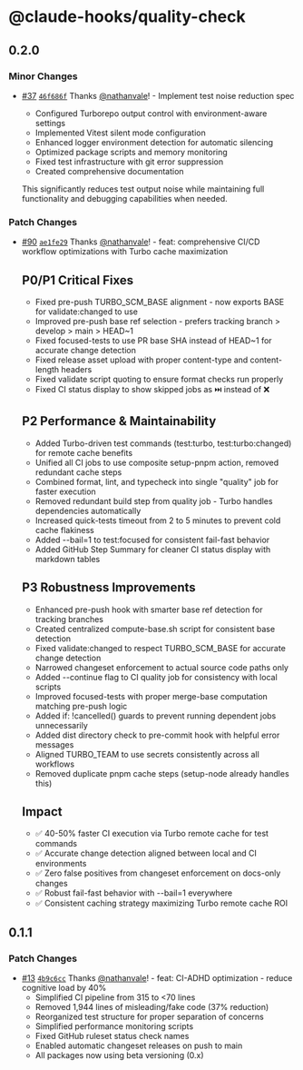 # @claude-hooks/quality-check

## 0.2.0

### Minor Changes

- [#37](https://github.com/nathanvale/bun-changesets-template/pull/37)
  [`46f686f`](https://github.com/nathanvale/bun-changesets-template/commit/46f686f5f476961c790c5918e980d6808848c4e0)
  Thanks [@nathanvale](https://github.com/nathanvale)! - Implement test noise
  reduction spec
  - Configured Turborepo output control with environment-aware settings
  - Implemented Vitest silent mode configuration
  - Enhanced logger environment detection for automatic silencing
  - Optimized package scripts and memory monitoring
  - Fixed test infrastructure with git error suppression
  - Created comprehensive documentation

  This significantly reduces test output noise while maintaining full
  functionality and debugging capabilities when needed.

### Patch Changes

- [#90](https://github.com/nathanvale/bun-changesets-template/pull/90)
  [`ae1fe29`](https://github.com/nathanvale/bun-changesets-template/commit/ae1fe29b33fe100f03f2555c9f87064e817e0704)
  Thanks [@nathanvale](https://github.com/nathanvale)! - feat: comprehensive
  CI/CD workflow optimizations with Turbo cache maximization

  ## P0/P1 Critical Fixes
  - Fixed pre-push TURBO_SCM_BASE alignment - now exports BASE for
    validate:changed to use
  - Improved pre-push base ref selection - prefers tracking branch > develop >
    main > HEAD~1
  - Fixed focused-tests to use PR base SHA instead of HEAD~1 for accurate change
    detection
  - Fixed release asset upload with proper content-type and content-length
    headers
  - Fixed validate script quoting to ensure format checks run properly
  - Fixed CI status display to show skipped jobs as ⏭️ instead of ❌

  ## P2 Performance & Maintainability
  - Added Turbo-driven test commands (test:turbo, test:turbo:changed) for remote
    cache benefits
  - Unified all CI jobs to use composite setup-pnpm action, removed redundant
    cache steps
  - Combined format, lint, and typecheck into single "quality" job for faster
    execution
  - Removed redundant build step from quality job - Turbo handles dependencies
    automatically
  - Increased quick-tests timeout from 2 to 5 minutes to prevent cold cache
    flakiness
  - Added --bail=1 to test:focused for consistent fail-fast behavior
  - Added GitHub Step Summary for cleaner CI status display with markdown tables

  ## P3 Robustness Improvements
  - Enhanced pre-push hook with smarter base ref detection for tracking branches
  - Created centralized compute-base.sh script for consistent base detection
  - Fixed validate:changed to respect TURBO_SCM_BASE for accurate change
    detection
  - Narrowed changeset enforcement to actual source code paths only
  - Added --continue flag to CI quality job for consistency with local scripts
  - Improved focused-tests with proper merge-base computation matching pre-push
    logic
  - Added if: !cancelled() guards to prevent running dependent jobs
    unnecessarily
  - Added dist directory check to pre-commit hook with helpful error messages
  - Aligned TURBO_TEAM to use secrets consistently across all workflows
  - Removed duplicate pnpm cache steps (setup-node already handles this)

  ## Impact
  - ✅ 40-50% faster CI execution via Turbo remote cache for test commands
  - ✅ Accurate change detection aligned between local and CI environments
  - ✅ Zero false positives from changeset enforcement on docs-only changes
  - ✅ Robust fail-fast behavior with --bail=1 everywhere
  - ✅ Consistent caching strategy maximizing Turbo remote cache ROI

## 0.1.1

### Patch Changes

- [#13](https://github.com/nathanvale/bun-changesets-template/pull/13)
  [`4b9c6cc`](https://github.com/nathanvale/bun-changesets-template/commit/4b9c6ccb6aef8d6d6516f0039ec396a92a39271d)
  Thanks [@nathanvale](https://github.com/nathanvale)! - feat: CI-ADHD
  optimization - reduce cognitive load by 40%
  - Simplified CI pipeline from 315 to <70 lines
  - Removed 1,944 lines of misleading/fake code (37% reduction)
  - Reorganized test structure for proper separation of concerns
  - Simplified performance monitoring scripts
  - Fixed GitHub ruleset status check names
  - Enabled automatic changeset releases on push to main
  - All packages now using beta versioning (0.x)
